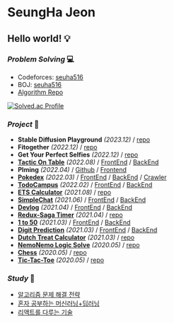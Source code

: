 # SeungHa Jeon
## **Hello world!** :bulb:  

### _Problem Solving_ 💻
* Codeforces: [seuha516](https://codeforces.com/profile/seuha516)  
* BOJ: [seuha516](https://icpc.me/seuha516)
* [Algorithm Repo](https://github.com/seuha516/algorithm)

[![Solved.ac Profile](http://mazassumnida.wtf/api/v2/generate_badge?boj=seuha516)](https://icpc.me/seuha516)

### _Project_ :memo:
* **Stable Diffusion Playground** *(2023.12)* / [repo](https://github.com/seuha516/stable-diffusion-playground)
* **Fitogether** *(2022.12)* / [repo](https://github.com/seuha516/fitogether)
* **Get Your Perfect Selfies** *(2022.12)* / [repo](https://github.com/seuha516/SNU_CV_2022_Team7)
* **[Tactic On Table](https://tactic-on-table.netlify.app/)** *(2022.08)* / [FrontEnd](https://github.com/seuha516/tactic-on-table-react-frontend) / [BackEnd](https://github.com/seuha516/tactic-on-table-django-backend)
* **Plming** *(2022.04)* / [Github](https://github.com/seuha516/Plming) / [Frontend](https://github.com/pgrm-study-website/Frontend)
* **[Pokedex](https://pokedex-seuha516.netlify.app/)** *(2022.03)* / [FrontEnd](https://github.com/seuha516/pokedex-react-frontend) / [BackEnd](https://github.com/seuha516/pokedex-spring-backend) / [Crawler](https://github.com/seuha516/pokedex-python-crawler)
* **[TodoCampus](https://todocampus.netlify.app/)** *(2022.02)* / [FrontEnd](https://github.com/seuha516/todo-campus-react-frontend) / [BackEnd](https://github.com/seuha516/todo-campus-django-backend)
* **[ETS Calculator](https://ets-calculator.netlify.app/)** *(2021.08)* / [repo](https://github.com/seuha516/ets-calculator-react)
* **[SimpleChat](https://simplechat-seuha516.netlify.app/)** *(2021.06)* / [FrontEnd](https://github.com/seuha516/simplechat-react-frontend) / [BackEnd](https://github.com/seuha516/simplechat-express-backend)
* **[Devlog](https://devlog-seungha.netlify.app/)** *(2021.04)* / [FrontEnd](https://github.com/seuha516/devlog-react-frontend) / [BackEnd](https://github.com/seuha516/devlog-express-backend)
* **[Redux-Saga Timer](https://redux-saga-timer-seuha516.netlify.app/)** *(2021.04)* / [repo](https://github.com/seuha516/redux-saga-timer-react)
* **[1 to 50](https://1to50-seuha516.netlify.app/)** *(2021.03)* / [FrontEnd](https://github.com/seuha516/1to50-react-frontend) / [BackEnd](https://github.com/seuha516/1to50-koa-backend)
* **[Digit Prediction](https://digit-prediction-seuha516.netlify.app/)** *(2021.03)* / [FrontEnd](https://github.com/seuha516/digit-prediction-react-frontend) / [BackEnd](https://github.com/seuha516/digit-prediction-flask-backend)
* **[Dutch Treat Calculator](https://seuha516.github.io/dutch-treat-js/DutchTreat.html)** *(2021.03)* / [repo](https://github.com/seuha516/dutch-treat-js)
* **[NemoNemo Logic Solve](https://seuha516.github.io/nemo-nemo-logic-js/NemoNemoLogic.html)** *(2020.05)* / [repo](https://github.com/seuha516/nemo-nemo-logic-js)
* **[Chess](https://seungha.store:4003/)** *(2020.05)* / [repo](https://github.com/seuha516/chess-js)
* **[Tic-Tac-Toe](https://seuha516.github.io/practice-develop/TicTacToe/TicTacToe.html)** *(2020.05)* / [repo](https://github.com/seuha516/practice-develop/tree/main/TicTacToe)

### _Study_ :scroll:
* [알고리즘 문제 해결 전략](https://github.com/seuha516/algorithm/tree/main/Algospot)
* [혼자 공부하는 머신러닝+딥러닝](https://github.com/seuha516/practice-machine-learning)
* [리액트를 다루는 기술](https://github.com/seuha516/practice-react)
